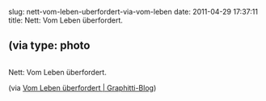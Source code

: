 slug: nett-vom-leben-uberfordert-via-vom-leben
date: 2011-04-29 17:37:11
title: Nett: Vom Leben überfordert.

 (via 
type: photo
---

<a href="http://www.graphitti-blog.de/2011/04/29/vom-leben-uberfordert/"><img src="{{@asset.url swerner/tumblr/2011-04-29-nett-vom-leben-uberfordert-via-vom-leben-25c4bccc57.jpeg}}" alt=""/></a>

Nett: Vom Leben überfordert.

 (via [Vom Leben überfordert | Graphitti-Blog](http://www.graphitti-blog.de/2011/04/29/vom-leben-uberfordert/))
